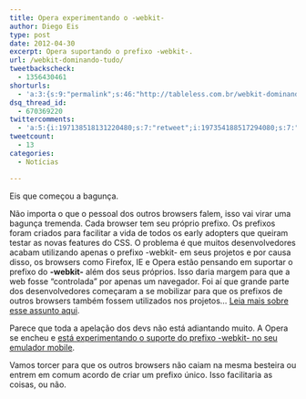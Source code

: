 ```yaml
---
title: Opera experimentando o -webkit-
author: Diego Eis
type: post
date: 2012-04-30
excerpt: Opera suportando o prefixo -webkit-.
url: /webkit-dominando-tudo/
tweetbackscheck:
  - 1356430461
shorturls:
  - 'a:3:{s:9:"permalink";s:46:"http://tableless.com.br/webkit-dominando-tudo/";s:7:"tinyurl";s:26:"http://tinyurl.com/87u6g3x";s:4:"isgd";s:19:"http://is.gd/wJBJW5";}'
dsq_thread_id:
  - 670369220
twittercomments:
  - 'a:5:{i:197138518131220480;s:7:"retweet";i:197354188517294080;s:7:"retweet";i:197270839320776704;s:7:"retweet";i:197078838512074753;s:7:"retweet";i:197019239037669376;s:7:"retweet";}'
tweetcount:
  - 13
categories:
  - Notícias

---
```

Eis que começou a bagunça.

Não importa o que o pessoal dos outros browsers falem, isso vai virar uma bagunça tremenda. Cada browser tem seu próprio prefixo. Os prefixos foram criados para facilitar a vida de todos os early adopters que queiram testar as novas features do CSS. O problema é que muitos desenvolvedores acabam utilizando apenas o prefixo -webkit- em seus projetos e por causa disso, os browsers como Firefox, IE e Opera estão pensando em suportar o prefixo do **-webkit-** além dos seus próprios. Isso daria margem para que a web fosse &#8220;controlada&#8221; por apenas um navegador. Foi aí que grande parte dos desenvolvedores começaram a se mobilizar para que os prefixos de outros browsers também fossem utilizados nos projetos&#8230; [Leia mais sobre esse assunto aqui][1].

Parece que toda a apelação dos devs não está adiantando muito. A Opera se encheu e [está experimentando o suporte do prefixo -webkit- no seu emulador mobile][2].

Vamos torcer para que os outros browsers não caiam na mesma besteira ou entrem em comum acordo de criar um prefixo único. Isso facilitaria as coisas, ou não.

 [1]: http://tableless.com.br/prefixos-dos-browsers-a-web-precisa-de-voce/
 [2]: http://dev.opera.com/articles/view/opera-mobile-emulator-experimental-webkit-prefix-support/?utm_source=Tableless&utm_medium=PostLink&utm_campaign=TablelessPostLink&utm_nooverride=1